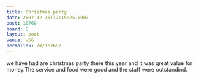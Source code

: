 ```yaml
---
title: Christmas party
date: 2007-12-15T17:15:25.000Z
post: 10769
board: 8
layout: post
venue: v56
permalink: /m/10769/
---
```

we have had are christmas party there this year and it was great value for money.The service and food were good and the staff were outstandind.
